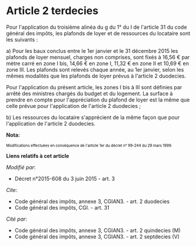 # Article 2 terdecies

Pour l'application du troisième alinéa du g du 1° du I de l'article 31 du code général des impôts, les plafonds de loyer et
de ressources du locataire sont les suivants : 

a) Pour les baux conclus entre le 1er janvier et le 31 décembre 2015 les plafonds de loyer mensuel, charges non comprises,
sont fixés à 16,56 € par mètre carré en zone I bis, 14,66 € en zone I, 11,32 € en zone II et 10,69 € en zone III. Les
plafonds sont relevés chaque année, au 1er janvier, selon les mêmes modalités que les plafonds de loyer prévus à l'article 2
duodecies. 

Pour l'application du présent article, les zones I bis à III sont définies par arrêté des ministres chargés du budget et du
logement. La surface à prendre en compte pour l'appréciation du plafond de loyer est la même que celle prévue pour
l'application de l'article 2 duodecies ; 

b) Les ressources du locataire s'apprécient de la même façon que pour l'application de l'article 2 duodecies.

**Nota:**

<font size="1" color="#000000">Modifications effectuées en conséquence de l'article 1er du décret n° 99-244 du 29 mars
1999.</font>

**Liens relatifs à cet article**

_Modifié par_:

  - Décret n°2015-608 du 3 juin 2015 - art. 3

_Cite_:

  - Code général des impôts, annexe 3, CGIAN3. - art. 2 duodecies
  - Code général des impôts, CGI. - art. 31

_Cité par_:

  - Code général des impôts, annexe 3, CGIAN3. - art. 2 quindecies (M)
  - Code général des impôts, annexe 3, CGIAN3. - art. 2 septdecies (V)
